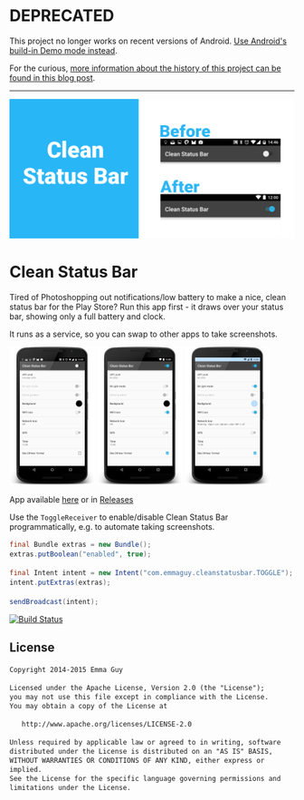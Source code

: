 # DEPRECATED

This project no longer works on recent versions of Android. [Use Android's build-in Demo mode instead](https://developer.android.com/studio/debug/dev-options#general).

For the curious, [more information about the history of this project can be found in this blog post](http://emmav.me/posts/2015-oct-11-clean-status-bar/).

---

![banner](images/banner_before_after.png)

# Clean Status Bar
Tired of Photoshopping out notifications/low battery to make a nice, clean status bar for the Play Store? Run this app first - it draws over your status bar, showing only a full battery and clock.

It runs as a service, so you can swap to other apps to take screenshots.

<img src="images/before.png" width="30%" />
<img src="images/after.png" width="30%" />
<img src="images/m-light.png" width="30%" />

App available [here](https://play.google.com/store/apps/details?id=com.emmaguy.cleanstatusbar) or in [Releases](https://github.com/emmaguy/clean-status-bar/releases)

Use the `ToggleReceiver` to enable/disable Clean Status Bar programmatically, e.g. to automate taking screenshots.

```java
final Bundle extras = new Bundle();
extras.putBoolean("enabled", true);

final Intent intent = new Intent("com.emmaguy.cleanstatusbar.TOGGLE");
intent.putExtras(extras);

sendBroadcast(intent);
```

[![Build Status](https://travis-ci.org/emmaguy/clean-status-bar.png)](https://travis-ci.org/emmaguy/clean-status-bar)

License
--------

    Copyright 2014-2015 Emma Guy

    Licensed under the Apache License, Version 2.0 (the "License");
    you may not use this file except in compliance with the License.
    You may obtain a copy of the License at

       http://www.apache.org/licenses/LICENSE-2.0

    Unless required by applicable law or agreed to in writing, software
    distributed under the License is distributed on an "AS IS" BASIS,
    WITHOUT WARRANTIES OR CONDITIONS OF ANY KIND, either express or implied.
    See the License for the specific language governing permissions and
    limitations under the License.
